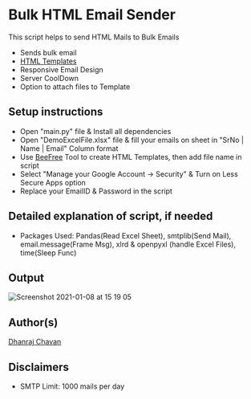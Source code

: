 # Bulk HTML Email Sender

This script helps to send HTML Mails to Bulk Emails

- Sends bulk email
- [HTML Templates](https://beefree.io)
- Responsive Email Design
- Server CoolDown
- Option to attach files to Template

## Setup instructions

- Open "main.py" file & Install all dependencies
- Open "DemoExcelFile.xlsx" file & fill your emails on sheet in "SrNo | Name | Email" Column format
- Use [BeeFree]() Tool to create HTML Templates, then add file name in script
- Select "Manage your Google Account -> Security" & Turn on Less Secure Apps option
- Replace your EmailID & Password in the script

## Detailed explanation of script, if needed

- Packages Used: Pandas(Read Excel Sheet), smtplib(Send Mail), email.message(Frame Msg), xlrd & openpyxl (handle Excel Files), time(Sleep Func)

## Output

![Screenshot 2021-01-08 at 15 19 05](https://user-images.githubusercontent.com/39642060/104002162-ad6e6600-51c6-11eb-9662-7adccff6a292.png)

## Author(s)

[Dhanraj Chavan](https://github.com/dhanrajdc7)

## Disclaimers

- SMTP Limit: 1000 mails per day
